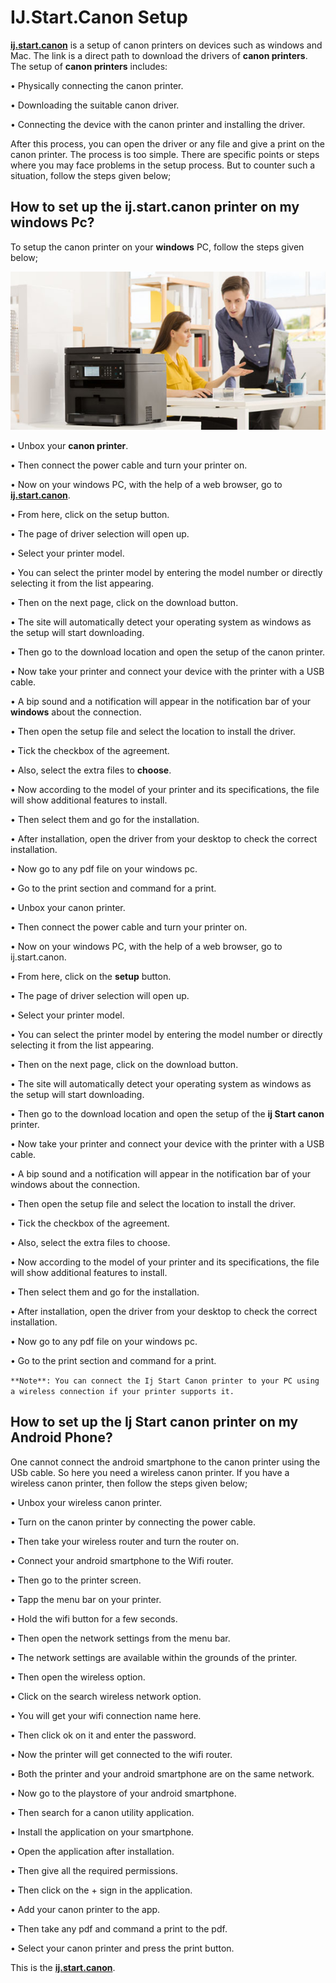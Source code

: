 # IJ.Start.Canon Setup

**[ij.start.canon](https://ijstartcanonprint.github.io/)** is a setup of canon printers on devices such as windows and Mac. The link is a direct path to download the drivers of **canon printers**. The setup of **canon printers** includes:

•	Physically connecting the canon printer.

•	Downloading the suitable canon driver.

•	Connecting the device with the canon printer and installing the driver.

After this process, you can open the driver or any file and give a print on the canon printer. The process is too simple. There are specific points or steps where you may face problems in the setup process. But to counter such a situation, follow the steps given below;

## How to set up the ij.start.canon printer on my windows Pc?
To setup the canon printer on your **windows** PC, follow the steps given below;

![ij.start.canon](canon-printer.jpg)

•	Unbox your **canon printer**.

•	Then connect the power cable and turn your printer on.

•	Now on your windows PC, with the help of a web browser, go to **[ij.start.canon](https://ijstartcanonprint.github.io/)**.

•	From here, click on the setup button.

•	The page of driver selection will open up.

•	Select your printer model.

•	You can select the printer model by entering the model number or directly selecting it from the list appearing.

•	Then on the next page, click on the download button.

•	The site will automatically detect your operating system as windows as the setup will start downloading.

•	Then go to the download location and open the setup of the canon printer.

•	Now take your printer and connect your device with the printer with a USB cable.

•	A bip sound and a notification will appear in the notification bar of your **windows** about the connection.

•	Then open the setup file and select the location to install the driver.

•	Tick the checkbox of the agreement.

•	Also, select the extra files to **choose**.

•	Now according to the model of your printer and its specifications, the file will show additional features to install.

•	Then select them and go for the installation.

•	After installation, open the driver from your desktop to check the correct installation.

•	Now go to any pdf file on your windows pc.

•	Go to the print section and command for a print.

•	Unbox your canon printer.

•	Then connect the power cable and turn your printer on.

•	Now on your windows PC, with the help of a web browser, go to ij.start.canon.

•	From here, click on the **setup** button.

•	The page of driver selection will open up.

•	Select your printer model.

•	You can select the printer model by entering the model number or directly selecting it from the list appearing.

•	Then on the next page, click on the download button.

•	The site will automatically detect your operating system as windows as the setup will start downloading.

•	Then go to the download location and open the setup of the **ij Start canon** printer.

•	Now take your printer and connect your device with the printer with a USB cable.

•	A bip sound and a notification will appear in the notification bar of your windows about the connection.

•	Then open the setup file and select the location to install the driver.

•	Tick the checkbox of the agreement.

•	Also, select the extra files to choose.

•	Now according to the model of your printer and its specifications, the file will show additional features to install.

•	Then select them and go for the installation.

•	After installation, open the driver from your desktop to check the correct installation.

•	Now go to any pdf file on your windows pc.

•	Go to the print section and command for a print.

```**Note**: You can connect the Ij Start Canon printer to your PC using a wireless connection if your printer supports it.```

## How to set up the Ij Start canon printer on my Android Phone?
One cannot connect the android smartphone to the canon printer using the USb cable. So here you need a wireless canon printer. If you have a wireless canon printer, then follow the steps given below;

•	Unbox your wireless canon printer.

•	Turn on the canon printer by connecting the power cable.

•	Then take your wireless router and turn the router on.

•	Connect your android smartphone to the Wifi router.

•	Then go to the printer screen.

•	Tapp the menu bar on your printer.

•	Hold the wifi button for a few seconds.

•	Then open the network settings from the menu bar.

•	The network settings are available within the grounds of the printer.

•	Then open the wireless option.

•	Click on the search wireless network option.

•	You will get your wifi connection name here.

•	Then click ok on it and enter the password.

•	Now the printer will get connected to the wifi router.

•	Both the printer and your android smartphone are on the same network.

•	Now go to the playstore of your android smartphone.

•	Then search for a canon utility application.

•	Install the application on your smartphone.

•	Open the application after installation.

•	Then give all the required permissions.

•	Then click on the + sign in the application.

•	Add your canon printer to the app.

•	Then take any pdf and command a print to the pdf.

•	Select your canon printer and press the print button.

This is the **[ij.start.canon](https://ijstartcanonprint.github.io/)**.

